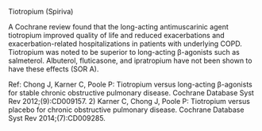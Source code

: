 Tiotropium (Spiriva)

A Cochrane review found that the long-acting antimuscarinic agent tiotropium improved quality of life and reduced exacerbations and exacerbation-related hospitalizations in patients with underlying COPD. Tiotropium was noted to be superior to long-acting β-agonists such as salmeterol. Albuterol, fluticasone, and ipratropium have not been shown to have these effects (SOR A).

Ref: Chong J, Karner C, Poole P: Tiotropium versus long-acting β-agonists for stable chronic obstructive pulmonary disease. Cochrane Database Syst Rev 2012;(9):CD009157.  2) Karner C, Chong J, Poole P: Tiotropium versus placebo for chronic obstructive pulmonary disease. Cochrane Database Syst Rev 2014;(7):CD009285.